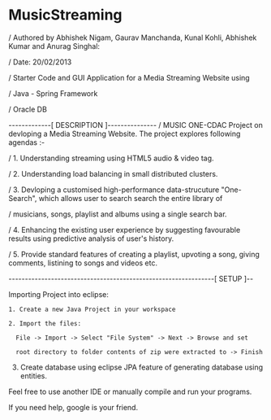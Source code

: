 MusicStreaming
========
/ Authored by Abhishek Nigam, Gaurav Manchanda, Kunal Kohli, Abhishek Kumar and Anurag Singhal:

/ Date: 20/02/2013

/ Starter Code and GUI Application for a Media Streaming Website using

/ Java - Spring Framework

/ Oracle DB

-------------[ DESCRIPTION ]---------------
/ MUSIC ONE-CDAC Project on devloping a Media Streaming Website. The project explores following agendas :- 

/ 1. Understanding streaming using HTML5 audio & video tag. 

/ 2. Understanding load balancing in small distributed clusters.

/ 3. Devloping a customised high-performance data-strucuture "One-Search", which allows user to search search the entire library of   

/    musicians, songs, playlist and albums using a single search bar. 

/ 4. Enhancing the existing user experience by suggesting favourable results using predictive analysis of user's history.

/ 5. Provide standard features of creating a playlist, upvoting a song, giving comments, listining to songs and videos etc.


---------------------------------------------------------------[ SETUP ]-- 

Importing Project into eclipse:

	1. Create a new Java Project in your workspace

	2. Import the files:

	  File -> Import -> Select "File System" -> Next -> Browse and set 

	  root directory to folder contents of zip were extracted to -> Finish

  3. Create database using eclipse JPA feature of generating database using entities.

Feel free to use another IDE or manually compile and run your programs.

If you need help, google is your friend.
